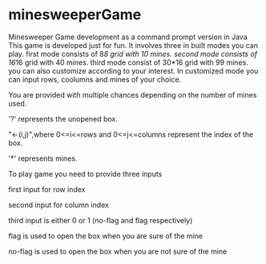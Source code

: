 # minesweeperGame
Minesweeper Game development as a command prompt version in Java
This game is developed just for fun. It involves three in built modes you can play.
first mode consists of 8*8 grid with 10 mines.
second mode consists of 16*16 grid with 40 mines.
third mode consist of 30*16 grid with 99 mines.
you can also customize according to your interest.
In customized mode you can input rows, coolumns and mines of your choice.

You are provided with multiple chances depending on the number of mines used.

'?' represents the unopened box.

"<-(i,j)",where 0<=i<=rows and 0<=j<=columns represent the index of the box.

'*' represents mines.

To play game you need to provide three inputs 

first input for row index

second input for column index

third input is either 0 or 1 (no-flag and flag respectively)

flag is used to open the box when you are sure of the mine 

no-flag is used to open the box when you are not sure of the mine 
